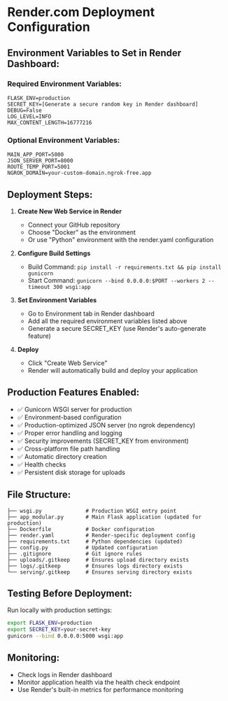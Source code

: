 # Render.com Deployment Configuration

## Environment Variables to Set in Render Dashboard:

### Required Environment Variables:

```
FLASK_ENV=production
SECRET_KEY=[Generate a secure random key in Render dashboard]
DEBUG=False
LOG_LEVEL=INFO
MAX_CONTENT_LENGTH=16777216
```

### Optional Environment Variables:

```
MAIN_APP_PORT=5000
JSON_SERVER_PORT=8000
ROUTE_TEMP_PORT=5001
NGROK_DOMAIN=your-custom-domain.ngrok-free.app
```

## Deployment Steps:

1. **Create New Web Service in Render**

   - Connect your GitHub repository
   - Choose "Docker" as the environment
   - Or use "Python" environment with the render.yaml configuration

2. **Configure Build Settings**

   - Build Command: `pip install -r requirements.txt && pip install gunicorn`
   - Start Command: `gunicorn --bind 0.0.0.0:$PORT --workers 2 --timeout 300 wsgi:app`

3. **Set Environment Variables**

   - Go to Environment tab in Render dashboard
   - Add all the required environment variables listed above
   - Generate a secure SECRET_KEY (use Render's auto-generate feature)

4. **Deploy**
   - Click "Create Web Service"
   - Render will automatically build and deploy your application

## Production Features Enabled:

- ✅ Gunicorn WSGI server for production
- ✅ Environment-based configuration
- ✅ Production-optimized JSON server (no ngrok dependency)
- ✅ Proper error handling and logging
- ✅ Security improvements (SECRET_KEY from environment)
- ✅ Cross-platform file path handling
- ✅ Automatic directory creation
- ✅ Health checks
- ✅ Persistent disk storage for uploads

## File Structure:

```
├── wsgi.py              # Production WSGI entry point
├── app_modular.py       # Main Flask application (updated for production)
├── Dockerfile           # Docker configuration
├── render.yaml          # Render-specific deployment config
├── requirements.txt     # Python dependencies (updated)
├── config.py            # Updated configuration
├── .gitignore           # Git ignore rules
├── uploads/.gitkeep     # Ensures upload directory exists
├── logs/.gitkeep        # Ensures logs directory exists
└── serving/.gitkeep     # Ensures serving directory exists
```

## Testing Before Deployment:

Run locally with production settings:

```bash
export FLASK_ENV=production
export SECRET_KEY=your-secret-key
gunicorn --bind 0.0.0.0:5000 wsgi:app
```

## Monitoring:

- Check logs in Render dashboard
- Monitor application health via the health check endpoint
- Use Render's built-in metrics for performance monitoring
